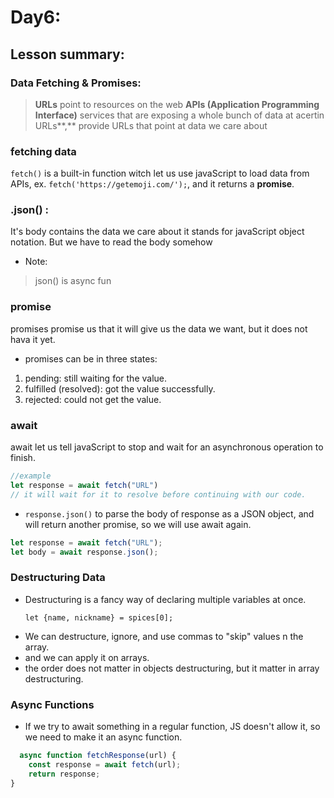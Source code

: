 # Day6:

## Lesson summary:

### Data Fetching & Promises:
> **URLs** point to resources on the web
> **APIs (Application Programming Interface)** services that are exposing a whole bunch of data at acertin URLs**,** provide URLs that point at data we care about

### fetching data
`fetch()` is a built-in function witch let us use javaScript to load data from APIs, ex. `fetch('https://getemoji.com/');`, and it returns a **promise**.
 
### .json() :
It's body contains the data we care about
it stands for javaScript object notation.
But we have to read the body somehow
- Note:
> json() is async fun

### promise
promises promise us that it will give us the data we want, but it does not hava it yet.
- promises can be in three states:
1. pending: still waiting for the value.
2. fulfilled (resolved): got the value successfully.
3. rejected: could not get the value.

### await 
await let us tell javaScript to stop and wait for an asynchronous operation to finish.
```javascript
//example
let response = await fetch("URL")
// it will wait for it to resolve before continuing with our code.
```
- `response.json()` to parse the body of response as a JSON object, and will return another promise, so we will use await again.
```javascript
let response = await fetch("URL");
let body = await response.json();
```
### Destructuring Data
- Destructuring is a fancy way of declaring multiple variables at once.
  ```
  let {name, nickname} = spices[0];
  ```
- We can destructure, ignore, and use commas to "skip" values n the array.
- and we can apply it on arrays.
- the order does not matter in objects destructuring, but it matter in array destructuring.

### Async Functions
- If we try to await something in a regular function, JS doesn't allow it, so we need to make it an async function.
```javascript
  async function fetchResponse(url) {
    const response = await fetch(url);
    return response;
}
```
